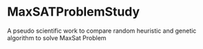 # MaxSATProblemStudy
A pseudo scientific work to compare random heuristic and genetic algorithm to solve MaxSat Problem
